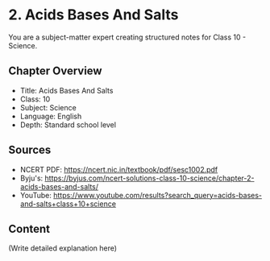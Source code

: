# 2. Acids Bases And Salts

You are a subject-matter expert creating structured notes for Class 10 - Science.

## Chapter Overview
- Title: Acids Bases And Salts
- Class: 10
- Subject: Science
- Language: English
- Depth: Standard school level

## Sources
- NCERT PDF: https://ncert.nic.in/textbook/pdf/sesc1002.pdf
- Byju's: https://byjus.com/ncert-solutions-class-10-science/chapter-2-acids-bases-and-salts/
- YouTube: https://www.youtube.com/results?search_query=acids-bases-and-salts+class+10+science

## Content
(Write detailed explanation here)
